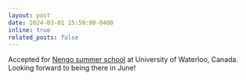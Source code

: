 ```yaml
---
layout: post
date: 2024-03-01 15:59:00-0400
inline: true
related_posts: false
---
```


Accepted for <a href="https://www.nengo.ai/summer-school/">Nengo summer school</a> at University of Waterloo, Canada. Looking forward to being there in June! <i class="fa-solid fa-face-grin-stars"></i> 
 
